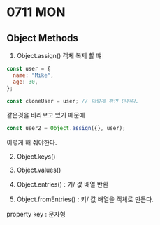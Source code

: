 # 0711 MON

## Object Methods

1. Object.assign()
   객체 복제 할 떄

```javascript
const user = {
  name: "Mike",
  age: 30,
};

const cloneUser = user; // 이렇게 하면 안된다.
```

같은것을 바라보고 있기 때문에

```javascript
const user2 = Object.assign({}, user);
```

이렇게 해 줘야한다.

2. Object.keys()

3. Object.values()

4. Object.entries()
   : 키/ 값 배열 반환

5. Object.fromEntries()
   : 키/ 값 배열을 객체로 만든다.

property key : 문자형
